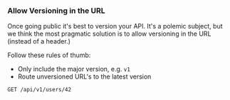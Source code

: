 ### Allow Versioning in the URL

Once going public it's best to version your API. 
It's a polemic subject, but we think the most pragmatic solution is to allow versioning in the URL (instead of a header.)

Follow these rules of thumb:

* Only include the major version, e.g. `v1`
* Route unversioned URL's to the latest version

```sh
GET /api/v1/users/42
```